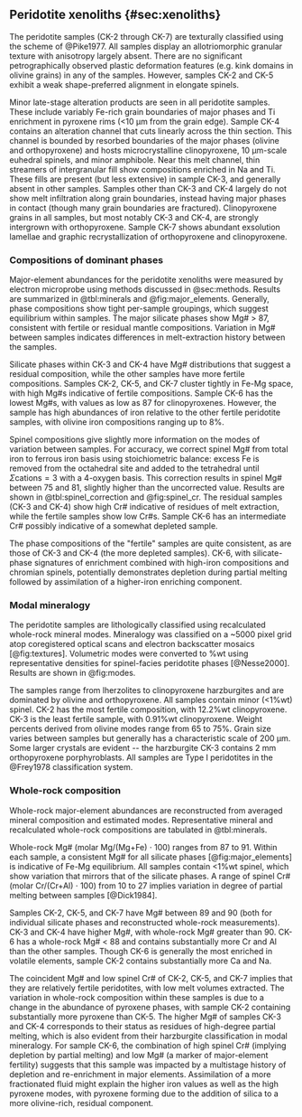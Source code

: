 
<!--[[minerals]]-->
<!--[[lava_minerals]]--
<!--[[major_elements]]-->

## Peridotite xenoliths {#sec:xenoliths}
<!--[[textures]]-->

<!--[[sample_petrography]]-->
<!--[[microscope-images]]-->

The peridotite samples (CK-2 through CK-7) are texturally classified using
the scheme of @Pike1977. All samples display an allotriomorphic granular
texture with anisotropy largely absent. There are
no significant petrographically observed plastic deformation features
(e.g. kink domains in olivine grains) in any of the samples. However,
samples CK-2 and CK-5 exhibit a weak shape-preferred alignment in elongate
spinels.

Minor late-stage alteration products are seen in all peridotite samples.
These include variably Fe-rich grain boundaries of major phases and Ti
enrichment in pyroxene rims (<10 µm from the grain
edge). Sample CK-4 contains an alteration channel that cuts linearly
across the thin section. This channel is bounded by resorbed boundaries
of the major phases (olivine and orthopyroxene) and hosts
microcrystalline clinopyroxene, 10 µm-scale euhedral spinels,
and minor amphibole. Near this melt channel, thin streamers of
intergranular fill show compositions enriched in Na and Ti. These
fills are present (but less extensive) in sample CK-3, and
generally absent in other samples. Samples other than CK-3 and CK-4
largely do not show melt infiltration along grain boundaries, instead
having major phases in contact (though many grain boundaries are fractured).
Clinopyroxene grains in all samples, but most notably CK-3 and CK-4,
are strongly intergrown with orthopyroxene.
Sample CK-7 shows abundant exsolution lamellae and graphic recrystallization of
orthopyroxene and clinopyroxene.

### Compositions of dominant phases

Major-element abundances for the peridotite xenoliths were measured
by electron microprobe using methods discussed in @sec:methods. Results
are summarized in @tbl:minerals and @fig:major_elements. Generally, phase compositions
show tight per-sample groupings, which suggest equilibrium within
samples.  The major silicate phases show Mg# > 87, consistent with
fertile or residual mantle compositions. Variation in Mg\#
between samples indicates differences in melt-extraction history between
the samples.

Silicate phases within CK-3 and CK-4 have Mg\#
distributions that suggest a residual composition, while the other
samples have more fertile compositions.
Samples CK-2, CK-5, and CK-7 cluster tightly in Fe-Mg space, with high
Mg\#s indicative of fertile compositions. Sample CK-6 has the lowest
Mg\#s, with values as low as 87 for clinopyroxenes. However, the sample
has high abundances of iron relative to the other fertile
peridotite samples, with olivine iron compositions ranging up to 8\%.

Spinel compositions give slightly more information on the modes of variation
between samples. For accuracy, we correct spinel Mg\# from total iron to ferrous iron basis using stoichiometric
balance: excess Fe is removed from the octahedral site and added to the tetrahedral
until $\Sigma \textrm{cations} = 3$ with a 4-oxygen basis. This correction results
in spinel Mg\# between 75 and 81, slightly higher than the uncorrected value.
Results are shown in @tbl:spinel_correction and @fig:spinel_cr. The
residual samples (CK-3 and CK-4) show high Cr\# indicative of residues
of melt extraction, while the fertile samples show low Cr\#s. Sample CK-6 has an
intermediate Cr\# possibly indicative of a somewhat depleted sample.

The phase compositions of the "fertile" samples are quite consistent,
as are those of CK-3 and CK-4 (the more depleted samples). CK-6, with
silicate-phase signatures of enrichment combined with high-iron
compositions and chromian spinels, potentially demonstrates depletion
during partial melting followed by assimilation of a higher-iron enriching component.

### Modal mineralogy
<!--[[modes]]-->

The peridotite samples are lithologically classified using
recalculated whole-rock mineral modes.
Mineralogy was classified on a ~5000 pixel grid atop
coregistered optical scans and electron
backscatter mosaics [@fig:textures]. Volumetric modes were converted
to %wt using representative densities for spinel-facies
peridotite phases [@Nesse2000]. Results are shown in @fig:modes.

The samples range from lherzolites to clinopyroxene
harzburgites and are dominated by olivine and orthopyroxene. All samples
contain minor (<1%wt) spinel. CK-2 has the most fertile
composition, with 12.2%wt clinopyroxene. CK-3 is the least
fertile sample, with 0.91%wt clinopyroxene. Weight percents derived from
olivine modes range from 65 to 75%. Grain size varies between samples but
generally has a characteristic scale of 200 µm. Some larger crystals are
evident -- the
harzburgite CK-3 contains 2 mm orthopyroxene
porphyroblasts. All samples are Type I peridotites in the @Frey1978
classification system. 

### Whole-rock composition

Whole-rock major-element abundances are
reconstructed from averaged mineral composition and estimated modes.
Representative mineral and recalculated whole-rock compositions are
tabulated in @tbl:minerals.

Whole-rock Mg\# (molar Mg/(Mg+Fe) $\cdot$ 100) ranges from 87 to 91. Within each
sample, a consistent Mg\# for all silicate phases [@fig:major_elements] is indicative of Fe-Mg
equilibrium. All samples contain <1%wt spinel, which show
variation that mirrors that of the silicate phases. A range of
spinel Cr\# (molar Cr/(Cr+Al) $\cdot{}$ 100) from 10 to 27
implies variation in degree of partial melting between samples
[@Dick1984].

Samples CK-2, CK-5, and CK-7 have Mg# between 89 and 90 (both for individual
silicate phases and reconstructed whole-rock measurements). CK-3 and
CK-4 have higher Mg#, with whole-rock Mg# greater than 90. CK-6 has a
whole-rock Mg# < 88 and contains substantially
more Cr and Al than the other samples. Though CK-6 is generally the most
enriched in volatile elements, sample CK-2 contains
substantially more Ca and Na.

The coincident Mg# and low spinel Cr# of CK-2, CK-5, and CK-7 implies that they are
relatively fertile peridotites, with low melt volumes extracted.
The variation in whole-rock composition within these samples is due to a
change in the abundance of pyroxene phases, with sample CK-2 containing
substantially more pyroxene than CK-5.
The higher Mg# of samples CK-3 and CK-4 corresponds to their status as
residues of high-degree partial melting, which is also evident from their harzburgite
classification in modal mineralogy. For sample CK-6, the combination of high spinel Cr#
(implying depletion by partial melting) and low Mg# (a marker of
major-element fertility) suggests that this sample was impacted by a
multistage history of depletion and re-enrichment in major elements.
Assimilation of a more fractionated fluid might explain the higher iron
values as well as the high pyroxene modes, with pyroxene forming due to
the addition of silica to a more olivine-rich, residual component.

<!--[[whole_rock_major]]-->

<!--[[spinel_cr]]-->

<!--[[cpx_profile]]-->

<!--[[trace_elements]]-->
<!--[[spinel_correction]]-->

